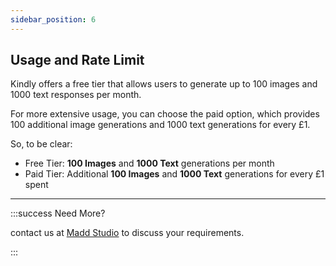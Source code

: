 ```yaml
---
sidebar_position: 6
---
```


## Usage and Rate Limit

Kindly offers a free tier that allows users to generate up to 100 images and 1000 text responses per month.

For more extensive usage, you can choose the paid option, which provides 100 additional image generations and 1000 text generations for every £1.

So, to be clear:

- Free Tier: **100 Images** and **1000 Text** generations per month
- Paid Tier: Additional **100 Images** and **1000 Text** generations for every £1 spent

<hr />

:::success Need More?

contact us at [Madd Studio](mailto:info@madd.studio) to discuss your requirements.

:::
